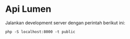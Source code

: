 # Api Lumen

Jalankan development server dengan perintah berikut ini:

```
php -S localhost:8000 -t public
```